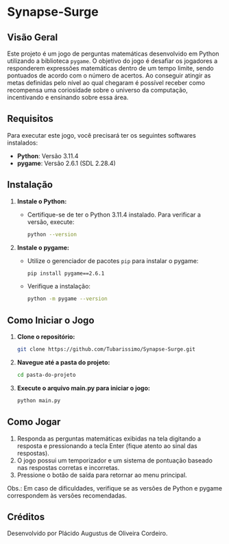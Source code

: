# Synapse-Surge

## Visão Geral

Este projeto é um jogo de perguntas matemáticas desenvolvido em Python utilizando a biblioteca `pygame`. O objetivo do jogo é desafiar os jogadores a responderem expressões matemáticas dentro de um tempo limite, sendo pontuados de acordo com o número de acertos. Ao conseguir atingir as metas definidas pelo nível ao qual chegaram é possível receber como recompensa uma coriosidade sobre o universo da computação, incentivando e ensinando sobre essa área.

## Requisitos

Para executar este jogo, você precisará ter os seguintes softwares instalados:

* **Python**: Versão 3.11.4
* **pygame**: Versão 2.6.1 (SDL 2.28.4)

## Instalação

1. **Instale o Python:**
   * Certifique-se de ter o Python 3.11.4 instalado. Para verificar a versão, execute:
     ```bash
     python --version
     ```

2. **Instale o pygame:**
   * Utilize o gerenciador de pacotes `pip` para instalar o pygame:
     ```bash
     pip install pygame==2.6.1
     ```
   * Verifique a instalação:
     ```bash
     python -m pygame --version
     ```

## Como Iniciar o Jogo

1. **Clone o repositório:**
   ```bash
   git clone https://github.com/Tubarissimo/Synapse-Surge.git
   ```
2. **Navegue até a pasta do projeto:**
   ```bash
   cd pasta-do-projeto
   ```
3. **Execute o arquivo main.py para iniciar o jogo:**
   ```bash
   python main.py
   ```

## Como Jogar 

1. Responda as perguntas matemáticas exibidas na tela digitando a resposta e pressionando a tecla Enter (fique atento ao sinal das respostas).
2. O jogo possui um temporizador e um sistema de pontuação baseado nas respostas corretas e incorretas.
3. Pressione o botão de saída para retornar ao menu principal.

Obs.: Em caso de dificuldades, verifique se as versões de Python e pygame correspondem às versões recomendadas.

## Créditos

Desenvolvido por Plácido Augustus de Oliveira Cordeiro.
